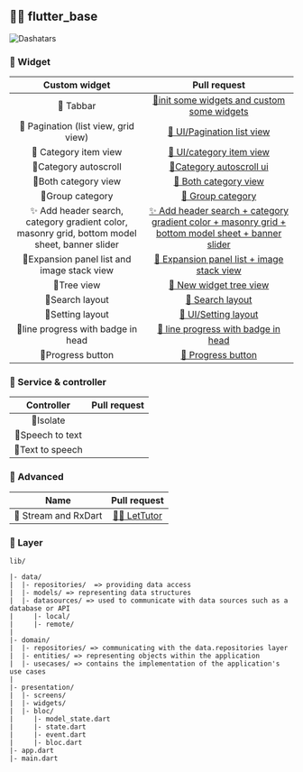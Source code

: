 ## 🧑‍💻 flutter_base
![Dashatars](https://github.com/nguyenminhhung2011/flutter_base/assets/90996598/b0db2128-b3cf-4e79-98c0-489054983b8b)

### 🌈 Widget 
| Custom widget | Pull request |
|:--:|:--:|
| 🐼 Tabbar | [🐼init some widgets and custom some widgets](https://github.com/nguyenminhhung2011/flutter_base_clean_architecture/pull/1) |
| 🐼 Pagination (list view, grid view) | [🐼 UI/Pagination list view](https://github.com/nguyenminhhung2011/flutter_base_clean_architecture/pull/2) |
| 🐼 Category item view | [🐼 UI/category item view](https://github.com/nguyenminhhung2011/flutter_base_clean_architecture/pull/3) |
|🐼Category autoscroll |[🐼Category autoscroll ui](https://github.com/nguyenminhhung2011/flutter_base_clean_architecture/pull/4)|
|🐼Both category view |[🐼 Both category view](https://github.com/nguyenminhhung2011/flutter_base_clean_architecture/pull/5)|
|🐼Group category |[🐼 Group category](https://github.com/nguyenminhhung2011/flutter_base_clean_architecture/pull/6)|
|✨ Add header search, category gradient color, masonry grid, bottom model sheet, banner slider |[✨ Add header search + category gradient color + masonry grid + bottom model sheet + banner slider](https://github.com/nguyenminhhung2011/flutter_base_clean_architecture/pull/7)|
|🐼Expansion panel list and image stack view|[🐼 Expansion panel list + image stack view](https://github.com/nguyenminhhung2011/flutter_base_clean_architecture/pull/8)|
|🐼Tree view|[🐼 New widget tree view ](https://github.com/nguyenminhhung2011/flutter_base_clean_architecture/pull/9)|
|🐼Search layout|[🐼 Search layout ](https://github.com/nguyenminhhung2011/flutter_base_clean_architecture/pull/10)|
|🐼Setting layout|[🐼 UI/Setting layout ](https://github.com/nguyenminhhung2011/flutter_base_clean_architecture/pull/11)|
|🐼line progress with badge in head|[🐼 line progress with badge in head ](https://github.com/nguyenminhhung2011/flutter_base_clean_architecture/pull/13)|
|🐼Progress button|[🐼 Progress button ](https://github.com/nguyenminhhung2011/flutter_base_clean_architecture/pull/14)|

### 🐸 Service & controller

| Controller | Pull request|
|:--:|:--:|
|🗽Isolate||
|🗽Speech to text||
|🗽Text to speech||

### 🌆 Advanced 
| Name | Pull request|
|:--:|:--:|
|🌟 Stream and RxDart|[🌟🌟 LetTutor ](https://github.com/nguyenminhhung2011/flutter_base/pull/16)|
### 🌃 Layer

```
lib/

|- data/
|  |- repositories/  => providing data access
|  |- models/ => representing data structures
|  |- datasources/ => used to communicate with data sources such as a database or API
|     |- local/ 
|     |- remote/ 
|
|- domain/
|  |- repositories/ => communicating with the data.repositories layer
|  |- entities/ => representing objects within the application
|  |- usecases/ => contains the implementation of the application's use cases
|
|- presentation/
|  |- screens/ 
|  |- widgets/
|  |- bloc/
|     |- model_state.dart
|     |- state.dart
|     |- event.dart
|     |- bloc.dart
|- app.dart
|- main.dart

```

